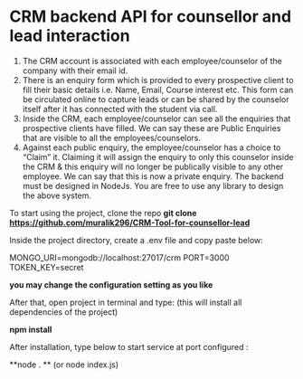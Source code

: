 # CRM backend API for counsellor and lead interaction


1. The CRM account is associated with each employee/counselor of the company with their
email id.
2. There is an enquiry form which is provided to every prospective client to fill their basic details
i.e. Name, Email, Course interest etc. This form can be circulated online to capture leads or
can be shared by the counselor itself after it has connected with the student via call.
3. Inside the CRM, each employee/counselor can see all the enquiries that prospective clients
have filled. We can say these are Public Enquiries that are visible to all the
employees/counselors.
4. Against each public enquiry, the employee/counselor has a choice to “Claim” it. Claiming it will
assign the enquiry to only this counselor inside the CRM & this enquiry will no longer be
publically visible to any other employee. We can say that this is now a private enquiry.
The backend must be designed in NodeJs. You are free to use any library to design the above
system.

To start using the project, clone the repo **git clone https://github.com/muralik296/CRM-Tool-for-counsellor-lead**

Inside the project directory, create a .env file and copy paste below:  

MONGO_URI=mongodb://localhost:27017/crm
PORT=3000
TOKEN_KEY=secret

**you may change the configuration setting as you like**

After that, open project in terminal and type: (this will install all dependencies of the project)

**npm install**

After installation, type below to start service at port configured : 

**node . ** (or node index.js) 



